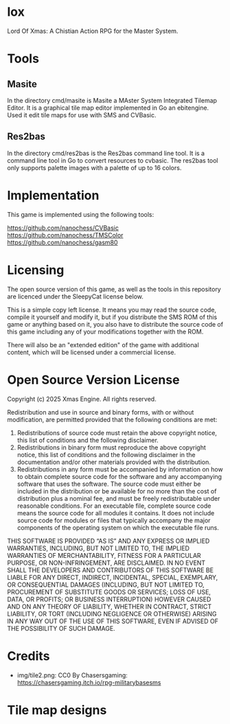 # lox

Lord Of Xmas: A Chistian Action RPG for the Master System.

# Tools

## Masite

In the directory cmd/masite is Masite a MAster System Integrated Tilemap Editor.
It is a graphical tile map editor implemented in Go an ebitengine.
Used it edit tile maps for use with SMS and CVBasic.

## Res2bas

In the directory cmd/res2bas is the Res2bas command line tool.
It is a command line tool in Go to convert resources to cvbasic.
The res2bas tool only supports palette images with a palette of up to 16 colors.


# Implementation

This game is implemented using the following tools:


https://github.com/nanochess/CVBasic
https://github.com/nanochess/TMSColor
https://github.com/nanochess/gasm80

# Licensing

The open source version of this game, as well as the tools in this repository
are licenced under the SleepyCat license below.

This is a simple copy left license. It means you may read the source code,
compile it yourself and modify it, but if you distribute the SMS ROM of this
game or anything based on it, you also have to distribute the source code of
this game including any of your modifications together with the ROM.

There will also be an "extended edition" of the game with additional content,
which will be licensed under a commercial license.

# Open Source Version License

Copyright (c) 2025 Xmas Engine. All rights reserved.

Redistribution and use in source and binary forms, with or without modification,
are permitted provided that the following conditions are met:

1. Redistributions of source code must retain the above copyright notice,
   this list of conditions and the following disclaimer.
2. Redistributions in binary form must reproduce the above copyright notice,
   this list of conditions and the following disclaimer in the documentation
   and/or other materials provided with the distribution.
3. Redistributions in any form must be accompanied by information on how to
   obtain complete source code for the software and any accompanying software
   that uses the software. The source code must either be included in the
   distribution or be available for no more than the cost of distribution plus
   a nominal fee, and must be freely redistributable under reasonable
   conditions. For an executable file, complete source code means the source
   code for all modules it contains. It does not include source code for modules
   or files that typically accompany the major components of the operating
   system on which the executable file runs.

THIS SOFTWARE IS PROVIDED “AS IS” AND ANY EXPRESS OR IMPLIED WARRANTIES,
INCLUDING, BUT NOT LIMITED TO, THE IMPLIED WARRANTIES OF MERCHANTABILITY,
FITNESS FOR A PARTICULAR PURPOSE, OR NON-INFRINGEMENT, ARE DISCLAIMED.
IN NO EVENT SHALL THE DEVELOPERS AND CONTRIBUTORS OF THIS SOFTWARE BE LIABLE
FOR ANY DIRECT, INDIRECT, INCIDENTAL, SPECIAL, EXEMPLARY, OR CONSEQUENTIAL
DAMAGES (INCLUDING, BUT NOT LIMITED TO, PROCUREMENT OF SUBSTITUTE GOODS OR
SERVICES; LOSS OF USE, DATA, OR PROFITS; OR BUSINESS INTERRUPTION) HOWEVER
CAUSED AND ON ANY THEORY OF LIABILITY, WHETHER IN CONTRACT, STRICT LIABILITY,
OR TORT (INCLUDING NEGLIGENCE OR OTHERWISE) ARISING IN ANY WAY OUT OF THE USE
OF THIS SOFTWARE, EVEN IF ADVISED OF THE POSSIBILITY OF SUCH DAMAGE.

# Credits

* img/tile2.png: CC0 By Chasersgaming:  https://chasersgaming.itch.io/rpg-militarybasesms



# Tile map designs










